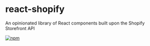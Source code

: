 # react-shopify

An opinionated library of React components built upon the Shopify Storefront API

[![npm](https://img.shields.io/npm/v/react-shopify.svg?style=flat-square)](https://www.npmjs.com/package/react-shopify)
